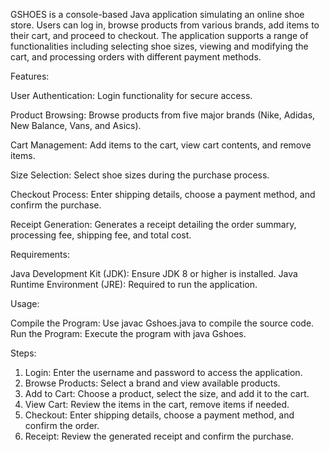 GSHOES is a console-based Java application simulating an online shoe store. Users can log in, browse products from various brands, add items to their cart, and proceed to checkout. 
The application supports a range of functionalities including selecting shoe sizes, viewing and modifying the cart, and processing orders with different payment methods.

Features:

User Authentication: Login functionality for secure access.

Product Browsing: Browse products from five major brands (Nike, Adidas, New Balance, Vans, and Asics).

Cart Management: Add items to the cart, view cart contents, and remove items.

Size Selection: Select shoe sizes during the purchase process.

Checkout Process: Enter shipping details, choose a payment method, and confirm the purchase.

Receipt Generation: Generates a receipt detailing the order summary, processing fee, shipping fee, and total cost.


Requirements:

Java Development Kit (JDK): Ensure JDK 8 or higher is installed.
Java Runtime Environment (JRE): Required to run the application.

Usage:

Compile the Program: Use javac Gshoes.java to compile the source code.
Run the Program: Execute the program with java Gshoes.

Steps:

1. Login: Enter the username and password to access the application.
2. Browse Products: Select a brand and view available products.
3. Add to Cart: Choose a product, select the size, and add it to the cart.
4. View Cart: Review the items in the cart, remove items if needed.
5. Checkout: Enter shipping details, choose a payment method, and confirm the order.
6. Receipt: Review the generated receipt and confirm the purchase.
